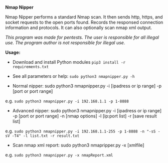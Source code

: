 **Nmap Nipper**

Nmap Nipper performs a standard Nmap scan. It then sends http, https, and socket requests to the open ports found. Records the responsed connection information and protocols. It can also optionally scan nmap xml output.

*This program was made for pentests. The user is responsible for all illegal use. The program author is not responsible for illegal use.*

**Usage:**
 - Download and install Python modules `pip3 install -r requirements.txt`
 - See all parameters or help: `sudo python3 nmapnipper.py -h`

 - Normal nipper: sudo python3 nmapnipper.py -i [ipadress or ip range] -p [port or port range]

e.g. `sudo python3 nmapnipper.py -i 192.168.1.1 -p 1-8888`
 
 - Advanced nipper: sudo python3 nmapnipper.py -i [ipadress or ip range] -p [port or port range] -n [nmap options] -l [ip:port list] -r [save result list]

e.g. `sudo python3 nmapnipper.py -i 192.168.1.1-255 -p 1-8888 -n "-sS -sV -T4" -l list.txt -r result.txt`
 
 - Scan nmap xml report: sudo python3 nmapripper.py -x [xmlfile]

e.g. `sudo python3 nmapnipper.py -x nmapReport.xml`
